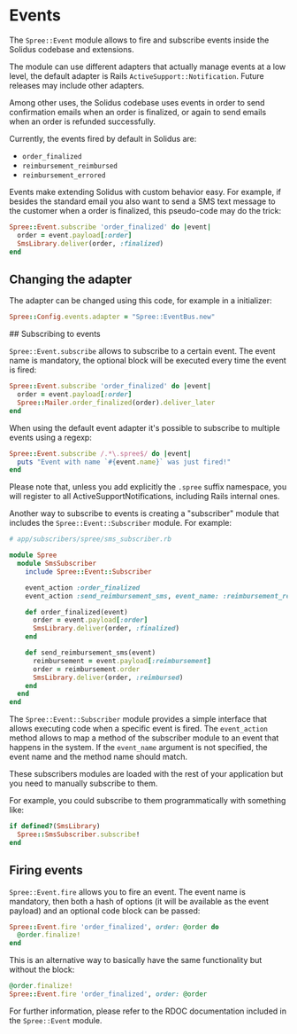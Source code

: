 # Events

The `Spree::Event` module allows to fire and subscribe events inside the
Solidus codebase and extensions.

The module can use different adapters that actually manage events at a low
level, the default adapter is Rails `ActiveSupport::Notification`. Future
releases may include other adapters.

Among other uses, the Solidus codebase uses events in order to send
confirmation emails when an order is finalized, or again to send emails
when an order is refunded successfully.

Currently, the events fired by default in Solidus are:
* `order_finalized`
* `reimbursement_reimbursed`
* `reimbursement_errored`

Events make extending Solidus with custom behavior easy. For example,
if besides the standard email you also want to send a SMS text message to
the customer when a order is finalized, this pseudo-code may do the trick:

```ruby
Spree::Event.subscribe 'order_finalized' do |event|
  order = event.payload[:order]
  SmsLibrary.deliver(order, :finalized)
end
```

## Changing the adapter

The adapter can be changed using this code, for example in a initializer:

```ruby
Spree::Config.events.adapter = "Spree::EventBus.new"
```

## Subscribing to events

`Spree::Event.subscribe` allows to subscribe to a certain event. The event
name is mandatory, the optional block will be executed every time the event
is fired:

```ruby
Spree::Event.subscribe 'order_finalized' do |event|
  order = event.payload[:order]
  Spree::Mailer.order_finalized(order).deliver_later
end
```

When using the default event adapter it's possible to subscribe to multiple
events using a regexp:

```ruby
Spree::Event.subscribe /.*\.spree$/ do |event|
  puts "Event with name `#{event.name}` was just fired!"
end
```

Please note that, unless you add explicitly the `.spree` suffix namespace,
you will register to all ActiveSupportNotifications, including Rails internal
ones.

Another way to subscribe to events is creating a "subscriber" module that
includes the `Spree::Event::Subscriber` module. For example:

```ruby
# app/subscribers/spree/sms_subscriber.rb

module Spree
  module SmsSubscriber
    include Spree::Event::Subscriber

    event_action :order_finalized
    event_action :send_reimbursement_sms, event_name: :reimbursement_reimbursed

    def order_finalized(event)
      order = event.payload[:order]
      SmsLibrary.deliver(order, :finalized)
    end

    def send_reimbursement_sms(event)
      reimbursement = event.payload[:reimbursement]
      order = reimbursement.order
      SmsLibrary.deliver(order, :reimbursed)
    end
  end
end
```

The `Spree::Event::Subscriber` module provides a simple interface that
allows executing code when a specific event is fired. The `event_action`
method allows to map a method of the subscriber module to an event that
happens in the system. If the `event_name` argument is not specified,
the event name and the method name should match.

These subscribers modules are loaded with the rest of your application but
you need to manually subscribe to them.

For example, you could subscribe to them programmatically with something like:

```ruby
if defined?(SmsLibrary)
  Spree::SmsSubscriber.subscribe!
end
```

## Firing events

`Spree::Event.fire` allows you to fire an event. The event name is mandatory,
then both a hash of options (it will be available as the event payload)
and an optional code block can be passed:

```ruby
Spree::Event.fire 'order_finalized', order: @order do
  @order.finalize!
end
```

This is an alternative way to basically have the same functionality but
without the block:

```ruby
@order.finalize!
Spree::Event.fire 'order_finalized', order: @order
```

For further information, please refer to the RDOC documentation included in
the `Spree::Event` module.
